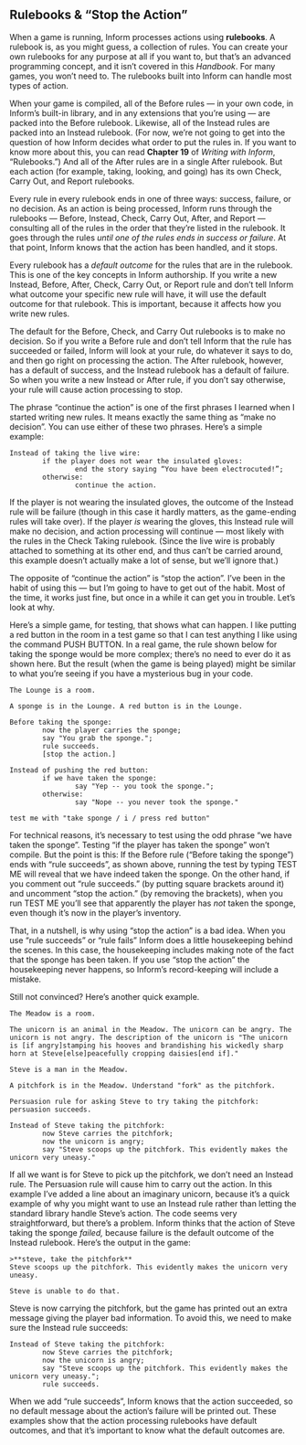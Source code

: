 ## Rulebooks &amp; “Stop the Action”

When a game is running, Inform processes actions using **rulebooks**. A rulebook is, as you might guess, a collection of rules. You can create your own rulebooks for any purpose at all if you want to, but that’s an advanced programming concept, and it isn’t covered in this _Handbook_. For many games, you won’t need to. The rulebooks built into Inform can handle most types of action.

When your game is compiled, all of the Before rules — in your own code, in Inform’s built-in library, and in any extensions that you’re using — are packed into the Before rulebook. Likewise, all of the Instead rules are packed into an Instead rulebook. (For now, we’re not going to get into the question of how Inform decides what order to put the rules in. If you want to know more about this, you can read **Chapter 19** of _Writing with Inform_, “Rulebooks.”) And all of the After rules are in a single After rulebook. But each action (for example, taking, looking, and going) has its own Check, Carry Out, and Report rulebooks.

Every rule in every rulebook ends in one of three ways: success, failure, or no decision. As an action is being processed, Inform runs through the rulebooks — Before, Instead, Check, Carry Out, After, and Report — consulting all of the rules in the order that they’re listed in the rulebook. It goes through the rules _until one of the rules ends in success or failure_. At that point, Inform knows that the action has been handled, and it stops.

Every rulebook has a _default outcome_ for the rules that are in the rulebook. This is one of the key concepts in Inform authorship. If you write a new Instead, Before, After, Check, Carry Out, or Report rule and don’t tell Inform what outcome your specific new rule will have, it will use the default outcome for that rulebook. This is important, because it affects how you write new rules.

The default for the Before, Check, and Carry Out rulebooks is to make no decision. So if you write a Before rule and don’t tell Inform that the rule has succeeded or failed, Inform will look at your rule, do whatever it says to do, and then go right on processing the action. The After rulebook, however, has a default of success, and the Instead rulebook has a default of failure. So when you write a new Instead or After rule, if you don’t say otherwise, your rule will cause action processing to stop.

The phrase “continue the action” is one of the first phrases I learned when I started writing new rules. It means exactly the same thing as “make no decision”. You can use either of these two phrases. Here’s a simple example:

```inform7
Instead of taking the live wire:
        if the player does not wear the insulated gloves:
                end the story saying “You have been electrocuted!”;
        otherwise:
                continue the action.
```

If the player is not wearing the insulated gloves, the outcome of the Instead rule will be failure (though in this case it hardly matters, as the game-ending rules will take over). If the player _is_ wearing the gloves, this Instead rule will make no decision, and action processing will continue — most likely with the rules in the Check Taking rulebook. (Since the live wire is probably attached to something at its other end, and thus can’t be carried around, this example doesn’t actually make a lot of sense, but we’ll ignore that.)

The opposite of “continue the action” is “stop the action”. I’ve been in the habit of using this — but I’m going to have to get out of the habit. Most of the time, it works just fine, but once in a while it can get you in trouble. Let’s look at why.

Here’s a simple game, for testing, that shows what can happen. I like putting a red button in the room in a test game so that I can test anything I like using the command PUSH BUTTON. In a real game, the rule shown below for taking the sponge would be more complex; there’s no need to ever do it as shown here. But the result (when the game is being played) might be similar to what you’re seeing if you have a mysterious bug in your code.

```inform7
The Lounge is a room.

A sponge is in the Lounge. A red button is in the Lounge.

Before taking the sponge:
        now the player carries the sponge;
        say "You grab the sponge.";
        rule succeeds.
        [stop the action.]

Instead of pushing the red button:
        if we have taken the sponge:
                say "Yep -- you took the sponge.";
        otherwise:
                say "Nope -- you never took the sponge."

test me with "take sponge / i / press red button"
```

For technical reasons, it’s necessary to test using the odd phrase “we have taken the sponge”. Testing “if the player has taken the sponge” won’t compile. But the point is this: If the Before rule (“Before taking the sponge”) ends with “rule succeeds”, as shown above, running the test by typing TEST ME will reveal that we have indeed taken the sponge. On the other hand, if you comment out “rule succeeds.” (by putting square brackets around it) and uncomment “stop the action.” (by removing the brackets), when you run TEST ME you’ll see that apparently the player has _not_ taken the sponge, even though it’s now in the player’s inventory.

That, in a nutshell, is why using “stop the action” is a bad idea. When you use “rule succeeds” or “rule fails” Inform does a little housekeeping behind the scenes. In this case, the housekeeping includes making note of the fact that the sponge has been taken. If you use “stop the action” the housekeeping never happens, so Inform’s record-keeping will include a mistake.

Still not convinced? Here’s another quick example.

```inform7
The Meadow is a room.

The unicorn is an animal in the Meadow. The unicorn can be angry. The unicorn is not angry. The description of the unicorn is "The unicorn is [if angry]stamping his hooves and brandishing his wickedly sharp horn at Steve[else]peacefully cropping daisies[end if]."

Steve is a man in the Meadow.

A pitchfork is in the Meadow. Understand "fork" as the pitchfork.

Persuasion rule for asking Steve to try taking the pitchfork:
persuasion succeeds.

Instead of Steve taking the pitchfork:
        now Steve carries the pitchfork;
        now the unicorn is angry;
        say "Steve scoops up the pitchfork. This evidently makes the unicorn very uneasy."
```

If all we want is for Steve to pick up the pitchfork, we don’t need an Instead rule. The Persuasion rule will cause him to carry out the action. In this example I’ve added a line about an imaginary unicorn, because it’s a quick example of why you might want to use an Instead rule rather than letting the standard library handle Steve’s action. The code seems very straightforward, but there’s a problem. Inform thinks that the action of Steve taking the sponge _failed,_ because failure is the default outcome of the Instead rulebook. Here’s the output in the game:

```
>**steve, take the pitchfork**
Steve scoops up the pitchfork. This evidently makes the unicorn very uneasy.

Steve is unable to do that.
```

Steve is now carrying the pitchfork, but the game has printed out an extra message giving the player bad information. To avoid this, we need to make sure the Instead rule succeeds:

```inform7
Instead of Steve taking the pitchfork:
        now Steve carries the pitchfork;
        now the unicorn is angry;
        say "Steve scoops up the pitchfork. This evidently makes the unicorn very uneasy.";
        rule succeeds.
```

When we add “rule succeeds”, Inform knows that the action succeeded, so no default message about the action’s failure will be printed out. These examples show that the action processing rulebooks have default outcomes, and that it’s important to know what the default outcomes are.
